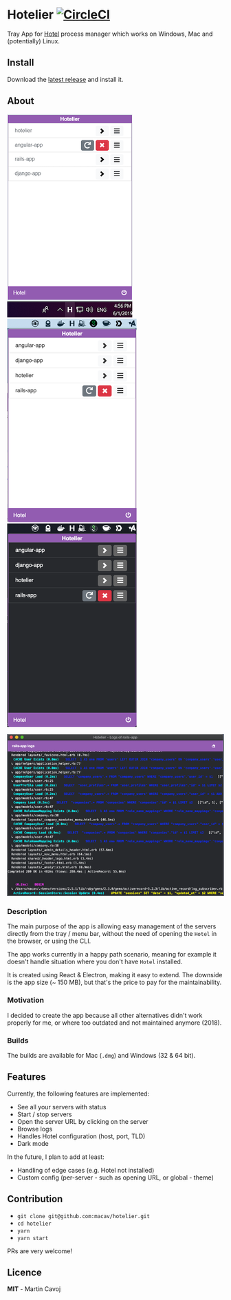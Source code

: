 # Hotelier [![CircleCI](https://circleci.com/gh/macav/hotelier/tree/master.svg?style=svg)](https://circleci.com/gh/macav/hotelier/tree/master)

Tray App for [Hotel](https://github.com/typicode/hotel) process manager which works on Windows, Mac and (potentially) Linux.

## Install

Download the [latest release](http://www.github.com/macav/hotelier/releases) and install it.

## About

![windows_screenshot](public/assets/hotelier_windows.png)
![mac_light_screenshot](public/assets/hotelier_mac_light.png)
![mac_dark_screenshot](public/assets/hotelier_mac_dark.png)

![mac_dark_logs](public/assets/hotelier_logs.png)

### Description

The main purpose of the app is allowing easy management of the servers directly from the tray / menu bar, without the need of opening the `Hotel` in the browser, or using the CLI.

The app works currently in a happy path scenario, meaning for example it doesn't handle situation where you don't have `Hotel` installed.

It is created using React & Electron, making it easy to extend. The downside is the app size (~ 150 MB), but that's the price to pay for the maintainability.

### Motivation

I decided to create the app because all other alternatives didn't work properly for me, or where too outdated and not maintained anymore (2018).

### Builds

The builds are available for Mac (`.dmg`) and Windows (32 & 64 bit).

## Features

Currently, the following features are implemented:

* See all your servers with status
* Start / stop servers
* Open the server URL by clicking on the server
* Browse logs
* Handles Hotel configuration (host, port, TLD)
* Dark mode

In the future, I plan to add at least:

* Handling of edge cases (e.g. Hotel not installed)
* Custom config (per-server - such as opening URL, or global - theme)

## Contribution

* `git clone git@github.com:macav/hotelier.git`
* `cd hotelier`
* `yarn`
* `yarn start`

PRs are very welcome!

## Licence

**MIT** - Martin Cavoj
